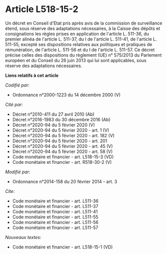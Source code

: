 # Article L518-15-2

Un décret en Conseil d'Etat pris après avis de la commission de surveillance étend, sous réserve des adaptations nécessaires,
à la Caisse des dépôts et consignations les règles prises en application de l'article L. 511-36, du premier alinéa de
l'article L. 511-37, du I de l'article L. 511-41, de l'article L. 511-55, excepté ses dispositions relatives aux politiques
et pratiques de rémunération, de l'article L. 511-56 et du I de l'article L. 511-57. Ce décret précise celles des
dispositions du règlement (UE) n° 575/2013 du Parlement européen et du Conseil du 26 juin 2013 qui lui sont applicables, sous
réserve des adaptations nécessaires.

**Liens relatifs à cet article**

_Codifié par_:

  - Ordonnance n°2000-1223 du 14 décembre 2000 (V)

_Cité par_:

  - Décret n°2010-411 du 27 avril 2010 (Ab)
  - Décret n°2016-1983 du 30 décembre 2016 (Ab)
  - Décret n°2020-94 du 5 février 2020 (V)
  - Décret n°2020-94 du 5 février 2020 - art. 1 (V)
  - Décret n°2020-94 du 5 février 2020 - art. 182 (V)
  - Décret n°2020-94 du 5 février 2020 - art. 201
  - Décret n°2020-94 du 5 février 2020 - art. 45 (V)
  - Décret n°2020-94 du 5 février 2020 - art. 58 (V)
  - Code monétaire et financier - art. L518-15-3 (VD)
  - Code monétaire et financier - art. R518-30-2 (V)

_Modifié par_:

  - Ordonnance n°2014-158 du 20 février 2014 - art. 3

_Cite_:

  - Code monétaire et financier - art. L511-36
  - Code monétaire et financier - art. L511-37
  - Code monétaire et financier - art. L511-41
  - Code monétaire et financier - art. L511-55
  - Code monétaire et financier - art. L511-56
  - Code monétaire et financier - art. L511-57

_Nouveaux textes_:

  - Code monétaire et financier - art. L518-15-1 (VD)
